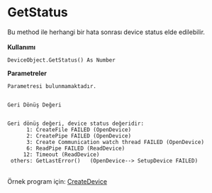 # GetStatus

Bu method ile herhangi bir hata sonrası device status elde edilebilir.\
\
**Kullanımı**

```
DeviceObject.GetStatus() As Number
```

**Parametreler**

```
Parametresi bulunmamaktadır.


Geri Dönüş Değeri


Geri dönüş değeri, device status değeridir: 
      1: CreateFile FAILED (OpenDevice) 
      2: CreatePipe FAILED (OpenDevice)
      3: Create Communication watch thread FAILED (OpenDevice)
      6: ReadPipe FAILED (ReadDevice)
     12: Timeout (ReadDevice)
 others: GetLastError()   (OpenDevice--> SetupDevice FAILED)
```

\
Örnek program için: [CreateDevice](../fonksiyonlar/createdevice.md)
